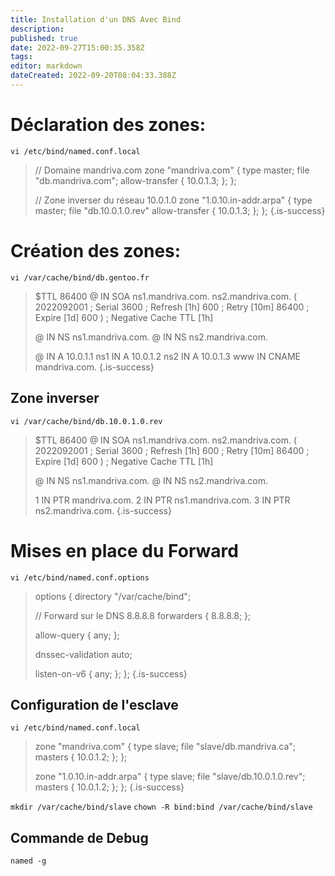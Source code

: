 ```yaml
---
title: Installation d'un DNS Avec Bind
description: 
published: true
date: 2022-09-27T15:00:35.358Z
tags: 
editor: markdown
dateCreated: 2022-09-20T08:04:33.388Z
---
```


# Déclaration des zones:
`vi /etc/bind/named.conf.local`

> // Domaine mandriva.com
>zone "mandriva.com" {
>	type master;
>	file "db.mandriva.com";
> allow-transfer { 10.0.1.3; };
>};
>
> // Zone inverser du réseau 10.0.1.0
>zone "1.0.10.in-addr.arpa" {
>	type master;
>	file "db.10.0.1.0.rev"
> allow-transfer { 10.0.1.3; };
>};
{.is-success}

# Création des zones:
`vi /var/cache/bind/db.gentoo.fr`
> $TTL    86400
>@       IN      SOA     ns1.mandriva.com. ns2.mandriva.com. (
>                   2022092001           ; Serial
>                         3600           ; Refresh [1h]
>                          600           ; Retry   [10m]
>                        86400           ; Expire  [1d]
>                          600 )         ; Negative Cache TTL [1h]
>
>@       	IN      NS      ns1.mandriva.com.
>@				IN			NS			ns2.mandriva.com.
>
>@ 		IN 	A 		10.0.1.1
>ns1	IN	A 		10.0.1.2
>ns2	IN	A			10.0.1.3
>www	IN	CNAME	mandriva.com.
{.is-success}

## Zone inverser
`vi /var/cache/bind/db.10.0.1.0.rev`

>$TTL    86400
>@       IN      SOA     ns1.mandriva.com. ns2.mandriva.com. (
>                   2022092001           ; Serial
>                         3600           ; Refresh [1h]
>                          600           ; Retry   [10m]
>                        86400           ; Expire  [1d]
>                          600 )         ; Negative Cache TTL [1h]
>
>@       	IN      NS      ns1.mandriva.com.
>@				IN			NS			ns2.mandriva.com.
>
>1	 		IN 	PTR 	mandriva.com.
>2			IN	PTR		ns1.mandriva.com.
>3			IN	PTR		ns2.mandriva.com.
{.is-success}

# Mises en place du Forward
`vi /etc/bind/named.conf.options`

>options {
>	directory "/var/cache/bind";
>
> // Forward sur le DNS 8.8.8.8
>	forwarders {
>	 	8.8.8.8;
>	};
>
> allow-query { any; };
>
>	dnssec-validation auto;
>
>	listen-on-v6 { any; };
>};
{.is-success}

## Configuration de l'esclave
`vi /etc/bind/named.conf.local`

>zone "mandriva.com" {
>	type slave;
>	file "slave/db.mandriva.ca";
>	masters { 10.0.1.2; };
>};
>
>zone "1.0.10.in-addr.arpa" {
>	type slave;
>	file "slave/db.10.0.1.0.rev";
>	masters { 10.0.1.2; };
>};
{.is-success}

`mkdir /var/cache/bind/slave`
`chown -R bind:bind /var/cache/bind/slave`

## Commande de Debug
`named -g`